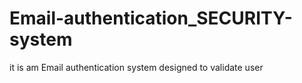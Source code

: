 # Email-authentication_SECURITY-system
it is am Email authentication system designed to validate user 
